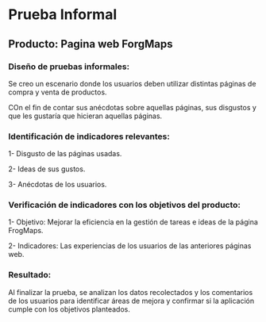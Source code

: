  
# Prueba Informal 
## Producto: Pagina web ForgMaps 

 

### Diseño de pruebas informales: 

 

Se creo un escenario donde los usuarios deben utilizar distintas páginas de compra y venta de productos. 

COn el fin de contar sus anécdotas sobre aquellas páginas, sus disgustos y que les gustaría que hicieran aquellas páginas. 

 

### Identificación de indicadores relevantes: 

1- Disgusto de las páginas usadas. 

2- Ideas de sus gustos. 

3- Anécdotas de los usuarios. 

 

### Verificación de indicadores con los objetivos del producto: 

1- Objetivo: Mejorar la eficiencia en la gestión de tareas e ideas de la página FrogMaps. 

2- Indicadores: Las experiencias de los usuarios de las anteriores páginas web. 

 

### Resultado: 

 

Al finalizar la prueba, se analizan los datos recolectados y los comentarios de los usuarios para identificar áreas de mejora y confirmar si la aplicación cumple con los objetivos planteados. 
